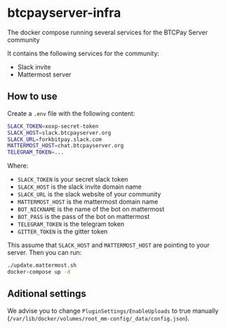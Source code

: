 # btcpayserver-infra
The docker compose running several services for the BTCPay Server community

It contains the following services for the community:

* Slack invite
* Mattermost server

## How to use

Create a `.env` file with the following content:

```bash
SLACK_TOKEN=xoxp-secret-token
SLACK_HOST=slack.btcpayserver.org
SLACK_URL=forkbitpay.slack.com
MATTERMOST_HOST=chat.btcpayserver.org
TELEGRAM_TOKEN=...
```
Where: 
* `SLACK_TOKEN` is your secret slack token
* `SLACK_HOST` is the slack invite domain name
* `SLACK_URL` is the slack website of your community
* `MATTERMOST_HOST` is the mattermost domain name
* `BOT_NICKNAME` is the name of the bot on mattermost
* `BOT_PASS` is the pass of the bot on mattermost
* `TELEGRAM_TOKEN` is the telegram token
* `GITTER_TOKEN` is the gitter token


This assume that `SLACK_HOST` and `MATTERMOST_HOST` are pointing to your server.
Then you can run:

```bash
./update.mattermost.sh
docker-compose up -d
```

## Aditional settings

We advise you to change `PluginSettings/EnableUploads` to true manually (`/var/lib/docker/volumes/root_mm-config/_data/config.json`).

